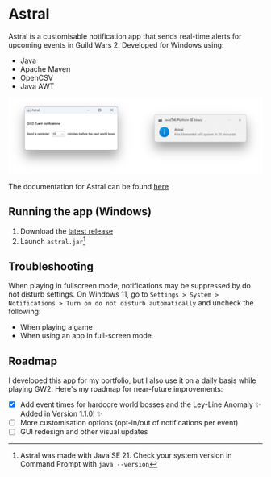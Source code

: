 # Astral
Astral is a customisable notification app that sends real-time alerts for upcoming events in Guild Wars 2. Developed for Windows using:
+ Java
+ Apache Maven
+ OpenCSV
+ Java AWT

![Astral GUI](/assets/images/GUI.png)

The documentation for Astral can be found [here](https://paigegoldhagen.github.io/astral-docs)

## Running the app (Windows)
1. Download the [latest release](https://github.com/paigegoldhagen/astral/releases/latest)
2. Launch `astral.jar`[^1]

## Troubleshooting
When playing in fullscreen mode, notifications may be suppressed by do not disturb settings. On Windows 11, go to `Settings > System > Notifications > Turn on do not disturb automatically` and uncheck the following:
+ When playing a game
+ When using an app in full-screen mode

## Roadmap
I developed this app for my portfolio, but I also use it on a daily basis while playing GW2. Here's my roadmap for near-future improvements:
- [x] Add event times for hardcore world bosses and the Ley-Line Anomaly ✨ Added in Version 1.1.0! ✨
- [ ] More customisation options (opt-in/out of notifications per event)
- [ ] GUI redesign and other visual updates

[^1]: Astral was made with Java SE 21. Check your system version in Command Prompt with `java --version`

